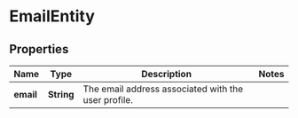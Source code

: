 

# EmailEntity

## Properties

Name | Type | Description | Notes
------------ | ------------- | ------------- | -------------
**email** | **String** | The email address associated with the user profile. | 



